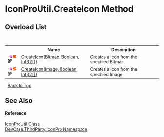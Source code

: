 # IconProUtil.CreateIcon Method 
 


## Overload List
&nbsp;<table><tr><th></th><th>Name</th><th>Description</th></tr><tr><td>![Public method](media/pubmethod.gif "Public method")![Static member](media/static.gif "Static member")![Code example](media/CodeExample.png "Code example")</td><td><a href="M_DevCase_ThirdParty_IconPro_IconProUtil_CreateIcon">CreateIcon(Bitmap, Boolean, Int32[])</a></td><td>
Creates a icon from the specified Bitmap.</td></tr><tr><td>![Public method](media/pubmethod.gif "Public method")![Static member](media/static.gif "Static member")![Code example](media/CodeExample.png "Code example")</td><td><a href="M_DevCase_ThirdParty_IconPro_IconProUtil_CreateIcon_1">CreateIcon(Image, Boolean, Int32[])</a></td><td>
Creates a icon from the specified Image.</td></tr></table>&nbsp;
<a href="#iconproutil.createicon-method">Back to Top</a>

## See Also


#### Reference
<a href="T_DevCase_ThirdParty_IconPro_IconProUtil">IconProUtil Class</a><br /><a href="N_DevCase_ThirdParty_IconPro">DevCase.ThirdParty.IconPro Namespace</a><br />